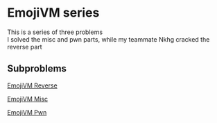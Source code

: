 # EmojiVM series

This is a series of three problems  
I solved the misc and pwn parts, while my teammate Nkhg cracked the reverse part 

## Subproblems

[EmojiVM Reverse](https://github.com/jwang-a/CTF/tree/master/Writeups/HitconQual2019/Pwn/EmojiVM/emojivm_reverse)

[EmojiVM Misc](https://github.com/jwang-a/CTF/tree/master/Writeups/HitconQual2019/Pwn/EmojiVM/emojivm_misc)

[EmojiVM Pwn](https://github.com/jwang-a/CTF/tree/master/Writeups/HitconQual2019/Pwn/EmojiVM/emojivm_pwn)
